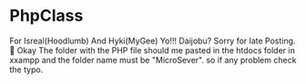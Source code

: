 # PhpClass
For Isreal(Hoodlumb) And Hyki(MyGee)
Yo!!!
Daijobu?
Sorry for late Posting.🙏
Okay The folder with the PHP file should me pasted in the htdocs folder in xxampp and the folder name must be "MicroSever".
so if any problem check the typo.
